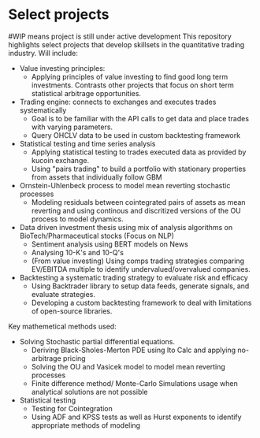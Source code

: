 # Select projects
#WIP means project is still under active development
This repository highlights select projects that develop skillsets in the quantitative trading industry. 
Will include:
- Value investing principles:
    * Applying principles of value investing to find good long term investments. Contrasts other projects that focus on short term statistical arbitrage opportunities. 
- Trading engine: connects to exchanges and executes trades systematically
    * Goal is to be familiar with the API calls to get data and place trades with varying parameters.
    * Query OHCLV data to be used in custom backtesting framework
- Statistical testing and time series analysis
    * Applying statistical testing to trades executed data as provided by kucoin exchange.
    * Using "pairs trading" to build a portfolio with stationary properties from assets that individually follow GBM
- Ornstein-Uhlenbeck process to model mean reverting stochastic processes
    * Modeling residuals between cointegrated pairs of assets as mean reverting and using continous and discritized versions of the OU process to model dynamics. 
- Data driven investment thesis using mix of analysis algorithms on BioTech/Pharmaceutical stocks (Focus on NLP)
    * Sentiment analysis using BERT models on News 
    * Analysing 10-K's and 10-Q's
    * (From value investing) Using comps trading strategies comparing EV/EBITDA multiple to identify undervalued/overvalued companies. 
- Backtesting a systematic trading strategy to evaluate risk and efficacy
    * Using Backtrader library to setup data feeds, generate signals, and evaluate strategies.
    * Developing a custom backtesting framework to deal with limitations of open-source libraries. 

Key mathemetical methods used:
- Solving Stochastic partial differential equations. 
    * Deriving Black-Sholes-Merton PDE using Ito Calc and applying no-arbitrage pricing
    * Solving the OU and Vasicek model to model mean reverting processes
    * Finite difference method/ Monte-Carlo Simulations usage when analytical solutions are not possible
- Statistical testing 
    * Testing for Cointegration 
    * Using ADF and KPSS tests as well as Hurst exponents to identify appropriate methods of modeling
